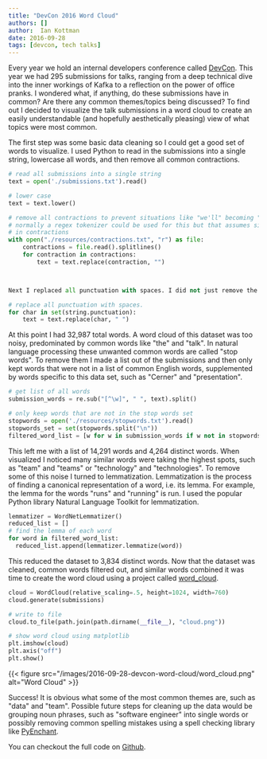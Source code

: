 ```yaml
---
title: "DevCon 2016 Word Cloud"
authors: []
author:  Ian Kottman
date: 2016-09-28
tags: [devcon, tech talks]
---
```


Every year we hold an internal developers conference called [DevCon](http://engineering.cerner.com/2013/08/devcon/). This year
we had 295 submissions for talks, ranging from a deep technical dive into the inner workings of Kafka to a reflection on the power of office pranks.‌ I wondered what, if anything, do these submissions have in common? Are there any common themes/topics being discussed? To find out I decided to visualize the talk submissions in a word cloud to create an easily understandable (and hopefully aesthetically pleasing) view of what topics were most common.

The first step was some basic data cleaning so I could get a good set of words to visualize. I used Python to read in the submissions into a single string, lowercase all words, and then remove all common contractions.

```python
# read all submissions into a single string
text = open('./submissions.txt').read()

# lower case
text = text.lower()

# remove all contractions to prevent situations like "we'll" becoming "well" once punctuation is removed
# normally a regex tokenizer could be used for this but that assumes single quote is only ever used
# in contractions
with open("./resources/contractions.txt", "r") as file:
    contractions = file.read().splitlines()
    for contraction in contractions:
        text = text.replace(contraction, "")



Next I replaced all punctuation with spaces. I did not just remove the punctuation so special cases such as hyphenated-words and the phrase "and/or" are preserved.

# replace all punctuation with spaces.
for char in set(string.punctuation):
    text = text.replace(char, " ")
```

At this point I had 32,987 total words. A word cloud of this dataset was too noisy, predominated by common words like "the" and "talk". In natural language processing these unwanted common words are called "stop words". To remove them I made a list out of the submissions and then only kept words that were not in a list of common English words, supplemented by words specific to this data set, such as "Cerner" and "presentation".

```python
# get list of all words
submission_words = re.sub("[^\w]", " ", text).split()

# only keep words that are not in the stop words set
stopwords = open('./resources/stopwords.txt').read()
stopwords_set = set(stopwords.split("\n"))
filtered_word_list = [w for w in submission_words if w not in stopwords_set]
```

This left me with a list of 14,291 words and 4,264 distinct words. When visualized I noticed many similar words were taking the highest spots, such as "team" and "teams" or "technology" and "technologies". To remove some of this noise I turned to lemmatization. Lemmatization is the process of finding a canonical representation of a word, i.e. its lemma. For example, the lemma for the words "runs" and "running" is run. I used the popular Python library Natural Language Toolkit for lemmatization.

```python
lemmatizer = WordNetLemmatizer()
reduced_list = []
# find the lemma of each word
for word in filtered_word_list:
  reduced_list.append(lemmatizer.lemmatize(word))
```

This reduced the dataset to 3,834 distinct words. Now that the dataset was cleaned, common words filtered out, and similar words combined it was time to create the word cloud using a project called [word_cloud](https://github.com/amueller/word_cloud).

```python
cloud = WordCloud(relative_scaling=.5, height=1024, width=760)
cloud.generate(submissions)

# write to file
cloud.to_file(path.join(path.dirname(__file__), "cloud.png"))

# show word cloud using matplotlib
plt.imshow(cloud)
plt.axis("off")
plt.show()
```

{{< figure src="/images/2016-09-28-devcon-word-cloud/word_cloud.png" alt="Word Cloud" >}}


Success! It is obvious what some of the most common themes are, such as "data" and "team". Possible future steps for cleaning up the data would be grouping noun phrases, such as "software engineer" into single words or possibly removing common spelling mistakes using a spell checking library like [PyEnchant](https://pythonhosted.org/pyenchant/).


You can checkout the full code on [Github](https://github.com/ikottman/devcon-word-cloud).

